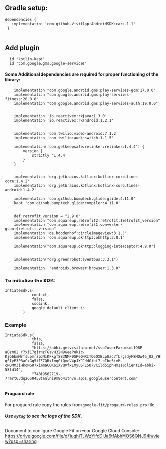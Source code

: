 

## Gradle setup:  

``` 
dependencies {  
   implementation 'com.github.VisitApp:AndroidSDK:care-1.1'
 }  
 
```

## Add plugin
```
  id 'kotlin-kapt'
  id 'com.google.gms.google-services'
```


#### Some Additional dependencies are required for proper functioning of the library:

```
    implementation "com.google.android.gms:play-services-gcm:17.0.0"
    implementation "com.google.android.gms:play-services-fitness:20.0.0"
    implementation "com.google.android.gms:play-services-auth:19.0.0"


    implementation 'io.reactivex:rxjava:1.3.0'
    implementation 'io.reactivex:rxandroid:1.2.1'


    implementation 'com.twilio:video-android:7.1.2'
    implementation 'com.twilio:audioswitch:1.1.5'

    implementation('com.getkeepsafe.relinker:relinker:1.4.4') {
        version {
            strictly '1.4.4'
        }
    }
    

    implementation 'org.jetbrains.kotlinx:kotlinx-coroutines-core:1.4.2'
    implementation 'org.jetbrains.kotlinx:kotlinx-coroutines-android:1.4.2'

    implementation 'com.github.bumptech.glide:glide:4.11.0'
    kapt 'com.github.bumptech.glide:compiler:4.11.0'


    def retrofit_version = "2.9.0"
    implementation "com.squareup.retrofit2:retrofit:$retrofit_version"
    implementation "com.squareup.retrofit2:converter-gson:$retrofit_version"
    implementation 'de.hdodenhof:circleimageview:3.1.0'
    implementation 'com.squareup.okhttp3:okhttp:3.8.1'

    implementation("com.squareup.okhttp3:logging-interceptor:4.9.0")

   
    implementation("org.greenrobot:eventbus:3.3.1")
    
    implementation  "androidx.browser:browser:1.3.0"

```

### To initialize the SDK: 
```
IntiateSdk.s(
            context,
            false, 
            ssoLink,
            google_default_client_id
        )
```

### Example

```
IntiateSdk.s(
            this,
            false,
            "https://abhi.getvisitapp.net/sso?userParams=t1Q8E-aBzmU2_Y7xi17gjrMzTGsvH32N9GeePukIc-KjG6bmMrfsLpmrzpqNiKFkgfSB3NMF0SPeQMXITQ6QXBLpUzc7fLrgsdyF8MOw46_02_YH7ogZH_oekVYByGaQ-qSIyP3P8aCxGq5tIZ7QRxImqGtQxeV4pJXJCddGihL7-eIbe5ivM-cNQMM3iHkoNGR7ximmaCOK6iXVQVfxLMyuSFL5O7VCild5iphHX1s&clientId=abhi-58fd14",
            "74319562719-7rart63dq265045vtanlni9m8o41tn7o.apps.googleusercontent.com"
        )
```
 
#### Proguard rule
For progaurd rule copy the rules from `google-fit/progaurd-rules.pro` file

##### Use ` mytag ` to see the logs of the SDK.

##
Document to configure Google Fit on your Google Cloud Console:  
https://drive.google.com/file/d/1uqhlTLWzYlfcDlJa6tfAbhMOS6QNJ94h/view?usp=sharing
